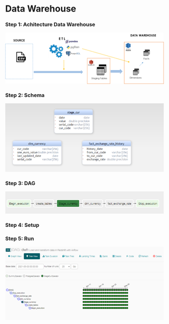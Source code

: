 # Data Warehouse
### Step 1: Achitecture Data Warehouse
![Tux, the Linux mascot](pic/etl.PNG)
### Step 2: Schema
![Tux, the Linux mascot](pic/schema.PNG)
### Step 3: DAG
![Tux, the Linux mascot](pic/dag.PNG)
### Step 4: Setup

### Step 5: Run
![Tux, the Linux mascot](pic/run.PNG)
